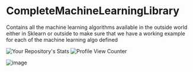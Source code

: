# CompleteMachineLearningLibrary



Contains all the machine learning algorithms available in the outside world either in Sklearn or outside to make sure that we have a working example for each of the 
machine learning algo defined


![Your Repository's Stats](https://github-readme-stats.vercel.app/api?username=AftabUdaipurwala&show_icons=true)
![Profile View Counter](https://komarev.com/ghpvc/?username=AftabUdaipurwala)

![image](https://user-images.githubusercontent.com/52091213/205625852-de5f6d6b-e351-4f40-a16d-6a37bd532782.png)
